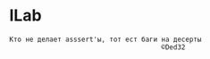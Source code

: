# ILab

```
Кто не делает asssert'ы, тот ест баги на десерты
                                      ©Ded32
```


